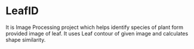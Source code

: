 # LeafID
It is Image Processing project which helps identify species of plant form provided image of leaf. It uses Leaf contour of given image and calculates shape similarity.

